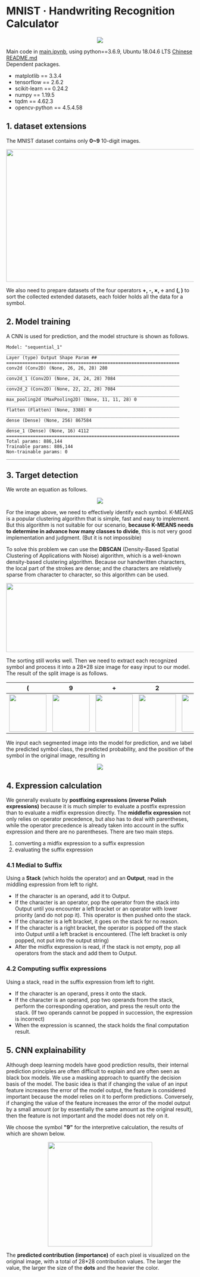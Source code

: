 # MNIST · Handwriting Recognition Calculator
<div align=center>
<img src="../images/main.jpg" align=center/>
</div>

Main code in [main.ipynb](../main.ipynb), using python==3.6.9, Ubuntu 18.04.6 LTS [Chinese README.md](../README.md)     
Dependent packages.
- matplotlib == 3.3.4
- tensorflow == 2.6.2
- scikit-learn == 0.24.2
- numpy == 1.19.5
- tqdm == 4.62.3
- opencv-python == 4.5.4.58

## 1. dataset extensions
The MNIST dataset contains only **0~9** 10-digit images.

<div align=center>
<img src="../images/mnist.png" width = "700" height = "355" align=center/>
</div>

We also need to prepare datasets of the four operators **+, -, ×, ÷** and **(, )** to sort the collected extended datasets, each folder holds all the data for a symbol.

## 2. Model training
A CNN is used for prediction, and the model structure is shown as follows.
```
Model: "sequential_1"
_________________________________________________________________
Layer (type) Output Shape Param ##   
=================================================================
conv2d (Conv2D) (None, 26, 26, 28) 280       
_________________________________________________________________
conv2d_1 (Conv2D) (None, 24, 24, 28) 7084      
_________________________________________________________________
conv2d_2 (Conv2D) (None, 22, 22, 28) 7084      
_________________________________________________________________
max_pooling2d (MaxPooling2D) (None, 11, 11, 28) 0         
_________________________________________________________________
flatten (Flatten) (None, 3388) 0         
_________________________________________________________________
dense (Dense) (None, 256) 867584    
_________________________________________________________________
dense_1 (Dense) (None, 16) 4112      
=================================================================
Total params: 886,144
Trainable params: 886,144
Non-trainable params: 0
_________________________________________________________________ 
```

## 3. Target detection
We wrote an equation as follows.

<div align=center>
<img src="../images/out.png" align=center/>
</div>

For the image above, we need to effectively identify each symbol. K-MEANS is a popular clustering algorithm that is simple, fast and easy to implement. But this algorithm is not suitable for our scenario, **because K-MEANS needs to determine in advance how many classes to divide**, this is not very good implementation and judgment. (But it is not impossible)

To solve this problem we can use the **DBSCAN** (Density-Based Spatial Clustering of Applications with Noise) algorithm, which is a well-known density-based clustering algorithm. Because our handwritten characters, the local
part of the strokes are dense; and the characters are relatively sparse from character to character, so this algorithm can be used.

<div align=center>
<img src="../images/DBSCAN.png" width = "700" height = "185" align=center/>
</div>

The sorting still works well. Then we need to extract each recognized symbol and process it into a 28*28 size image for easy input to our model. The result of the split image is as follows.

|(|9|+|2|)|×|3|
|-|-|-|-|-|-|-|
|<img src="../images/split/0.png" width = "100" height = "100" align=center/>|<img src="../images/split/2.png" width = "100" height = "100" align=center />|<img src="../images/split/6.png" width = "100" height = "100" align=center/>|<img src="../images/split/4.png" width = "100" height = "100" align=center/>|<img src="../images/split/4.png" width = "100" height = "100" align=center/>|<img src="../images/split/6.png" width = "100" height = "100" align=center center/>|<img src="../images/split/1.png" width = "100" height = "100" align=center/>|<img src="../images/split/5.png" width = "100" height = "100" align=center/>|<img src="../images/split/3.png" width = "100" height = "100" align=center/>|

We input each segmented image into the model for prediction, and we label the predicted symbol class, the predicted probability, and the position of the symbol in the original image, resulting in
<div align=center>
<img src="../images/current.png" align=center/>
</div>

## 4. Expression calculation

We generally evaluate by **postfixing expressions (inverse Polish expressions)** because it is much simpler to evaluate a postfix expression than to evaluate a midfix expression directly. The **middlefix expression** not only relies on operator precedence, but also has to deal with parentheses, while the operator precedence is already taken into account in the suffix expression and there are no parentheses. There are two main steps.
1. converting a midfix expression to a suffix expression
2. evaluating the suffix expression

### 4.1 Medial to Suffix
Using a **Stack** (which holds the operator) and an **Output**, read in the middling expression from left to right.
- If the character is an operand, add it to Output.
- If the character is an operator, pop the operator from the stack into Output until you encounter a left bracket or an operator with lower priority (and do not pop it). This operator is then pushed onto the stack.
- If the character is a left bracket, it goes on the stack for no reason.
- If the character is a right bracket, the operator is popped off the stack into Output until a left bracket is encountered. (The left bracket is only popped, not put into the output string)
- After the midfix expression is read, if the stack is not empty, pop all operators from the stack and add them to Output.

### 4.2 Computing suffix expressions
Using a stack, read in the suffix expression from left to right.
- If the character is an operand, press it onto the stack.
- If the character is an operand, pop two operands from the stack, perform the corresponding operation, and press the result onto the stack. (If two operands cannot be popped in succession, the expression is incorrect)
- When the expression is scanned, the stack holds the final computation result.

## 5. CNN explainability
Although deep learning models have good prediction results, their internal prediction principles are often difficult to explain and are often seen as black box models. We use a masking approach to quantify the decision basis of the model. The basic idea is that if changing the value of an input feature increases the error of the model output, the feature is considered important because the model relies on it to perform predictions. Conversely, if changing the value of the feature increases the error of the model output by a small amount (or by essentially the same amount as the original result), then the feature is not important and the model does not rely on it.

We choose the symbol **"9"** for the interpretive calculation, the results of which are shown below.

<div align=center>
<img src="../images/split/exp.png" width = "280" height = "280" >
</div>

The **predicted contribution (importance)** of each pixel is visualized on the original image, with a total of 28*28 contribution values. The larger the value, the larger the size of the **dots** and the heavier the color. 
